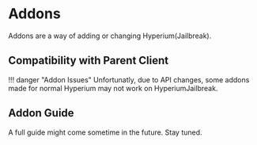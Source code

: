 # Addons

Addons are a way of adding or changing Hyperium(Jailbreak).

## Compatibility with Parent Client

!!! danger "Addon Issues"
    Unfortunatly, due to API changes, some addons made for normal Hyperium may not work on HyperiumJailbreak.

## Addon Guide

A full guide might come sometime in the future. Stay tuned.
